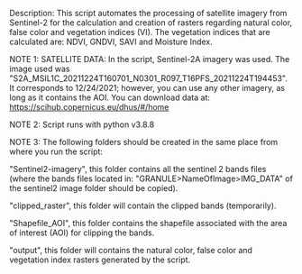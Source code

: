 Description: This script automates the processing of satellite imagery from Sentinel-2 for the calculation and creation of rasters regarding natural color, false color and
vegetation indices (VI). The vegetation indices that are calculated are: NDVI, GNDVI, SAVI and Moisture Index.

NOTE 1: SATELLITE DATA: In the script, Sentinel-2A imagery was used. The image used was "S2A_MSIL1C_20211224T160701_N0301_R097_T16PFS_20211224T194453". It corresponds to 12/24/2021; however, you can use any other imagery, as long as it contains the AOI.
You can download data at: https://scihub.copernicus.eu/dhus/#/home

NOTE 2: Script runs with python v3.8.8

NOTE 3: The following folders should be created in the same place from where you run the script:

"Sentinel2-imagery", this folder contains all the sentinel 2 bands files (where the bands files located in: "GRANULE>NameOfImage>IMG_DATA" of the sentinel2 image folder should be copied).

"clipped_raster", this folder will contain the clipped bands (temporarily).

"Shapefile_AOI", this folder contains the shapefile associated with the area of interest (AOI) for clipping the bands.

"output", this folder will contains the natural color, false color and vegetation index rasters generated by the script.


